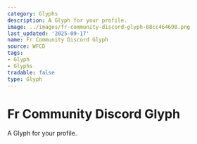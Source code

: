 ```yaml
---
category: Glyphs
description: A Glyph for your profile.
image: ../images/fr-community-discord-glyph-88cc464698.png
last_updated: '2025-09-17'
name: Fr Community Discord Glyph
source: WFCD
tags:
- Glyph
- Glyphs
tradable: false
type: Glyph
---
```


# Fr Community Discord Glyph

A Glyph for your profile.

